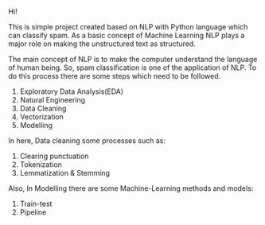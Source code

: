 Hi!

This is simple project created based on NLP with Python language which can classify spam. As a basic concept of Machine Learning NLP plays a major role on making the unstructured text as structured.

The main concept of NLP is to make the computer understand the language of human being. So, spam classification is one of the application of NLP. To do this process there are some steps which need to be followed.
   1. Exploratory Data Analysis(EDA)
   2. Natural Engineering
   3. Data Cleaning
   4. Vectorization
   5. Modelling
   
In here, Data cleaning some processes such as:
   1. Clearing punctuation
   2. Tokenization
   3. Lemmatization & Stemming
 
Also, In Modelling there are some Machine-Learning methods and models:
   1. Train-test
   2. Pipeline
  

